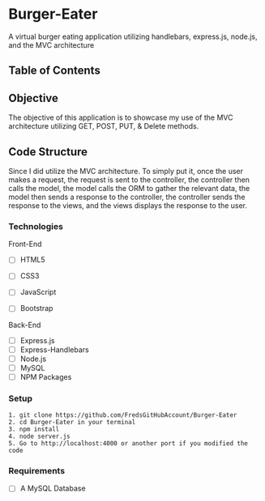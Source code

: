 # Burger-Eater
A virtual burger eating application utilizing handlebars, express.js, node.js, and the MVC architecture 

## Table of Contents 

## Objective 
The objective of this application is to showcase my use of the MVC architecture utilizing GET, POST, PUT, & Delete methods.



## Code Structure
Since I did utilize the MVC architecture.  To simply put it, once the user makes a request, the request is sent to the controller, the controller then calls the model, the model calls the ORM to gather the relevant data, the model then sends a response to the controller, the controller sends the response to the views, and the views displays the response to the user.  

### Technologies
Front-End
- [ ] HTML5
- [ ] CSS3
- [ ] JavaScript
- [ ] Bootstrap


Back-End
- [ ] Express.js
- [ ] Express-Handlebars
- [ ] Node.js
- [ ] MySQL
- [ ] NPM Packages

### Setup 
```
1. git clone https://github.com/FredsGitHubAccount/Burger-Eater 
2. cd Burger-Eater in your terminal
3. npm install
4. node server.js
5. Go to http://localhost:4000 or another port if you modified the code

```

### Requirements
- [ ] A MySQL Database

